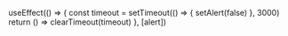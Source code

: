   useEffect(() => {
    const timeout = setTimeout(() => {
      setAlert(false)
    }, 3000)
    return () => clearTimeout(timeout)
  }, [alert])
